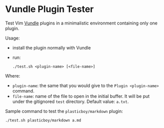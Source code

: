# Vundle Plugin Tester

Test Vim [Vundle](https://github.com/gmarik/Vundle.vim) plugins in a minimalistic environment containing only one plugin.

Usage:

-   install the plugin normally with Vundle

-   run:

        ./test.sh <plugin-name> [<file-name>]

Where:

- `plugin-name`: the same that you would give to the `Plugin <plugin-name>` command.
- `file-name`:   name of the file to open in the initial buffer. It will be put under the gitignored `test` directory. Default value: `a.txt`.

Sample command to test the `plasticboy/markdown` plugin:

    ./test.sh plasticboy/markdown a.md
